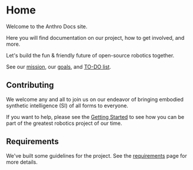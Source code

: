 # Home

Welcome to the Anthro Docs site.

Here you will find documentation on our project, how to get involved, and more.

Let's build the fun & friendly future of open-source robotics together.

See our [mission](mission.md), our [goals](goals.md), and [TO-DO list](TO-DO.md).

## Contributing

We welcome any and all to join us on our endeavor of bringing embodied synthetic intelligence (SI) of all forms to everyone.

If you want to help, please see the [Getting Started](getting%20started/roles%20%26%20positions.md) to see how you can be part of the greatest robotics project of our time.

## Requirements 

We've built some guidelines for the project. See the [requirements](requirements.md) page for more details.
